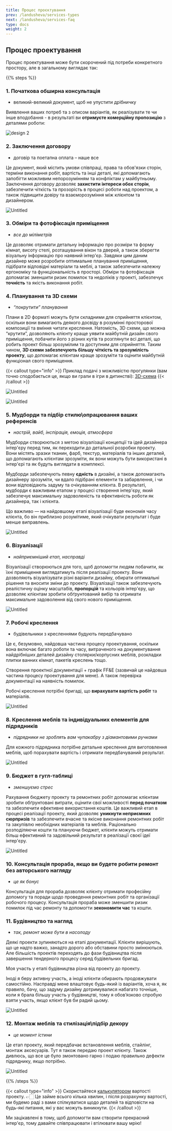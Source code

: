 ```yaml
---
title: Процес проєктування
prev: /landusheva/services-types
next: /landusheva/services-faq
type: docs
weight: 2
---
```


## Процес проектування

Процес проектування може бути скорочений під потреби конкретного простору, але в загальному виглядає так:

{{% steps %}}

### 1. Початкова обширна консультація

- великий-великий документ, щоб не упустити дрібничку

Виявлення ваших потреб та з описом варіантів, як реалізувати те чи інше вподобання - в результаті ви **отримуєте комерційну пропозицію** з деталями роботи:

![design 2](/static/images/process1.jpg)

### 2. Заключення договору

- договір та поетапна оплата – наше все

Це документ, який містить умови співпраці, права та обов'язки сторін, терміни виконання робіт, вартість та інші деталі, які допомагають запобігти можливим непорозумінням та конфліктам у майбутньому. Заключення договору дозволяє **захистити інтереси обох сторін**, забезпечити чіткість та прозорість в процесі роботи над проектом, а також підвищити довіру та взаєморозуміння між клієнтом та дизайнером.

![Untitled](/images/process2.jpg)

### 3. Обміри та фотофіксація приміщення

- *все до міліметрів*

Це дозволяє отримати детальну інформацію про розміри та форму кімнат, висоту стелі, розташування вікон та дверей, а також зберегти візуальну інформацію про наявний інтер'єр. Завдяки цим даним дизайнер може розробити оптимальне планування приміщення, підібрати відповідні матеріали та меблі, а також забезпечити належну ергономіку та функціональність в просторі. Обміри та фотофіксація допомагає зменшити ризик помилок та недоліків у проекті, забезпечує **точність** та якість виконання робіт.

### 4. Планування та 3D схеми

- *“покрутити” планування*

Плани в 2D форматі можуть бути складними для сприйняття клієнтом, оскільки вони вимагають деякого досвіду в розумінні просторової композиції та вміння читати креслення. Натомість, 3D схеми, що можна “крутити”, дозволяють клієнту краще уявити майбутній дизайн свого приміщення, побачити його з різних кутів та розглянути всі деталі, що робить проект більш зрозумілим та доступним для сприйняття. Таким чином, **3D схеми забезпечують більшу чіткість та зрозумілість проекту**, що допомагає клієнтам краще зрозуміти та оцінити майбутній функціонал свого приміщення.

{{< callout type="info" >}}
  Приклад подачі з можливістю прогулянки (вам точно сподобається це, якщо ви грали в ігри в дитинстві): [3D-схема](https://viewer.autodesk.com/id/dXJuOmFkc2sub2JqZWN0czpvcy5vYmplY3Q6YTM2MHZpZXdlci90MTY3Nzg1OTk3MTA1N181MWUyZjk5Ni05YTI4LTQ5NzctYWFjNS1mNmU4YzFjNWNhNTNfMTY3Nzg1OTk3MTA1OC5ydnQ?sheetId=ZmVjZDc1ZTMtYzJjZS1hMDkwLWJlODgtOTc2OGU2MDEyZDA3)
{{< /callout >}}

![Untitled](/static/images/process3.jpg)

![Untitled](/static/images/process3-2.jpg)

### 5. Мудборди та підбір стилю\опрацювання ваших референсів

- *настрій, вайб, інспірація, емоція, атмосфера*

Мудборди створюються з метою візуалізації концепції та ідей дизайнера інтер'єру перед тим, як переходити до детальної розробки проекту. Вони містять зразки тканин, фарб, текстур, матеріалів та інших деталей, що допомагають клієнтам зрозуміти, як вони можуть бути використані в інтер'єрі та як будуть виглядати в комплексі. 

Мудборди забезпечують певну **єдність** в дизайні, а також допомагають дизайнеру зрозуміти, чи вдало підібрані елементи та забарвлення, і чи вони відповідають задуму та очікуванням клієнта. В результаті, мудборди є важливим етапом у процесі створення інтер'єру, який забезпечує максимальну задоволеність та ефективність роботи як дизайнера, так і клієнта. 

Що важливо — на найдовшому етапі візуалізації буде економія часу клієнта, бо він приблизно розумітиме, який очікувати результат і буде менше виправлень.

![Untitled](/static/images/process4.jpg)

### 6. Візуалізації

- *найприємніший етап, насправді*

Візуалізації створюються для того, щоб допомогти людям побачити, як їхні приміщення виглядатимуть після реалізації проекту. Вони дозволяють візуалізувати різні варіанти дизайну, обирати оптимальні рішення та вносити зміни до проекту. 
Візуалізації також забезпечують реалістичну оцінку масштабів, **пропорцій** та кольорів інтер'єру, що дозволяє клієнтам зробити обґрунтований вибір та отримати максимальне задоволення від свого нового приміщення.

![Untitled](/static/images/process5.jpg)

### 7. Робочі креслення

- будівельники з кресленнями будують передбачувано

Це є, безумовно, найдовша частина процесу проектування, оскільки вона включає багато роботи та часу, витраченого на документування найдрібніших деталей дизайну столярки/корпусних меблів, розкладки плитки ванних кімнат, пакетів креслень тощо.

Створення проектної документації + графік FF&E (зазвичай це найдовша частина процесу проектування для мене). А також перевірка документації на наявність помилок.

Робочі креслення потрібні бригаді, що **вирахувати вартість робіт** та матеріалів.

![Untitled](/static/images/process6.jpg)

### 8. Креслення меблів та індивідуальних елементів для підрядників

- *підрядники не зроблять вам чупакабру з діамантовими ручками*

Для кожного підрядника потрібне детальне креслення для виготовлення меблів, щоб порахувати вартість і отримати передбачуваний результат.

![Untitled](/static/images/process7.jpg)

### 9. Бюджет в гугл-таблиці

- *зменшуємо стрес*

Рахування бюджету проекту та ремонтних робіт допомагає клієнтам зробити обґрунтовані витрати, оцінити свої можливості **перед початком** та забезпечити ефективне використання коштів. Це важливий етап в процесі реалізації проекту, який дозволяє **уникнути неприємних сюрпризів** та забезпечити вчасне та якісне виконання ремонтних робіт та закупівлю необхідних матеріалів та меблів. Раціонально розподіляючи кошти та плануючи бюджет, клієнти можуть отримати більш ефективний та задовільний результат в реалізації своєї ідеї інтер'єру.

![Untitled](/static/images/process8.jpg)

### 10. Консультація прораба, якщо ви будете робити ремонт без авторського нагляду

- *це як бонус*

Консультація для прораба дозволяє клієнту отримати професійну допомогу та поради щодо проведення ремонтних робіт та організації робочого процесу. Консультація прораба може зменшити ризик помилок під час ремонту та допомогти **зекономити час** та кошти.

### 11. Будівництво та нагляд

- *так, ремонт може бути в насолоду*

Деякі проекти зупиняються на етапі документації. Клієнти вирішують, що це надто важко, занадто дорого або обставини просто змінюються. Але більшість проектів переходять до фази будівництва після завершення тендерного процесу серед будівельних бригад.

Моя участь у етапі будівництва різна від проекту до проекту.

Іноді я беру активну участь, а іноді клієнти обирають продовжувати самостійно. Насправді мене влаштовує будь-який із варіантів, хоча я, як правило, бачу, що задуму дизайну дотримувалися набагато точніше, коли я брала більшу участь у будівництві, тому я обов’язково спробую взяти участь, якщо клієнт був би радий цьому.

![Untitled](/static/images/process9.jpg)

### 12. Монтаж меблів та стилізація\підбір декору

- *це момент істини*

Це етап проекту, який передбачає встановлення меблів, стайлінг, монтаж аксесуарів. Тут я також передаю проект клієнту. Також дивлюсь, що все це було змонтовано гарно і подаю правильно дефекти підряднику, якщо потрібно.

![Untitled](/static/images/process10.jpg)

{{% /steps %}}

{{< callout type="info" >}}
  Скористайтеся [калькулятором](https://docs.google.com/forms/d/e/1FAIpQLSdtwOh-XofTjNgdkxX6vuzRzd3YYa8LeoNbvqIE8EiBJ5PQjQ/viewform) вартості проекту. 👉🏻 Це займе всього кілька хвилин, і після розрахунку вартості, ми будемо раді з вами спілкуватися щодо деталей та відповісти на будь-які питання, які у вас можуть виникнути.
{{< /callout >}}

Ми зацікавлені в тому, щоб допомогти вам створити прекрасний інтер'єр, тому давайте співпрацювати і втілювати вашу мрію!